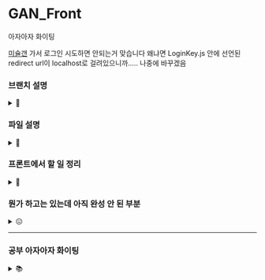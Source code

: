 # GAN_Front
아자아자 화이팅 

[미슐갠](https://missulgan.art/) 가서 로그인 시도하면 안되는거 맞습니다
왜냐면 LoginKey.js 안에 선언된 redirect url이 localhost로 걸려있으니까..... 나중에 바꾸겠음

### 브랜치 설명
<details>
<summary> 🌳 </summary>

* main : 메인
* gh-pages : 깃허브 페이지로 배포할 때 쓰는 브랜친데 main이랑 상태 같음요 
* develop : 기능 하나 개발 끝날 때마다 여기로 합쳐두고 나중에 다 테스트해봐도 문제 없으면 얘를 냅다 main에 합칠 예정
* create : 작품 변환 페이지 담당하는 브랜치
* gallery : '작품 둘러보기' 담당하는 브랜치
* login : 로그인 + 네비게이션 담당하는 브랜치

아니 근데 이렇게 많이 만드는게,, 맞나싶은데 슬슬

그니까 따지자면<br/>
main<br/>
ㄴ develop<br/>
ㄴㄴ create<br/>
ㄴㄴ gallery<br/>
ㄴㄴ ...<br/>

의 느낌입니다
</details>

### 파일 설명 
<details>
<summary> 📁 </summary>

* Router.js : BrowserRouter를 사용한 라우팅
* Navigation.js : 상단 네비게이션 바 (소개 페이지 제외, 모든 페이지에서 보임)
* Start.js : 소개 문구, '감상하기' 들어가는 첫 페이지
* Home.js : 작품 둘러보기 페이지
* UserPage.js : 유저 페이지 (둘러보기 -> 상세모달 -> 작가 이름 클릭했을 때 넘어가는 그 페이지)
* CreateDrawing.js : 작품 변환 페이지 
* Drawing.js : '작품 둘러보기' 페이지에서 그림 한 개!!
* Login.js : 토큰 받아서 -> 유저정보 받아오는 파일. 실제로 화면에 그리는 건 없음 (할 거 끝나면 /join or /home 으로 넘어가서)
* Join.js : 별명 설정 페이지
</details>


### 프론트에서 할 일 정리 
<details>
<summary> 💼 </summary>

* 시작 페이지
  * 배경 이미지 넣기 - 뭔가 애니메이션이 들어가면 멋질 거 같다 그림이 변환되는거 보여준다던지
  * ~~"감상하기" 버튼 -> 미술관 페이지로 이동~~
  
* 로그인 페이지 (카카오톡 로그인 API 이용)
  * ~~서버로 인가코드 전송~~
  * ~~서버에서 준 토큰으로 사용자 정보 얻어오기~~
  
  
* 미술관 (가로 스크롤, 나머지 사진 보이는 곳은 전부 세로 스크롤)
  * 랜덤으로 20개의 작품 가져와서 20 * 1 로 띄우기 (새로고침 누를 때마다 랜덤 다시 돌림)
    * ~~작품 1개당 좋아요, 스크랩 버튼 -> 비회원이 클릭 시 "로그인 필요" 모달 띄우기~~
    * 작품 1개 클릭 = ~~상세정보 조회 -> 생성자, 작품명, 작품 설명 (존재할 경우)~~ + 통계 정보 (NFT로 등록했을 경우)
    
      * ~~생성자 이름 클릭시 - 그 사람의 유저 페이지로 이동~~
      * 외부 영역 클릭시 - 모달 제거 

  * 조회 옵션에 따라 요청 보내고 그림 배열 다시 받기 (태그 && 좋아요순or랜덤순)

* 사진 변환 페이지
  * ~~사진 업로드 - 원본 업로드 했을 때 미리보기 비율은 원본 그대로~~
  * ~~경고 문구 : 미슐갠은 심의를 준수합니다 책임 너가 져야함 안그러면,, 못만들어 나가~~
  * ~~화풍 선택/업로드~~
  * 조건 충족시 서버로 전송
  * 변환된 작품 filename 받아오기
  * 변환 완료 -> ~~작품명(필수), 작품 설명(선택) 입력칸 생성~~ -> /drawing 으로 그림 추가 요청 보내기
  * 게시 성공하면 마이 페이지로 이동 (내가 만든 작품 확인 가능하게)
 
 * 마이 페이지
   * (내 마이 페이지) 내가 생성한 작품, 내가 좋아요 한 작품 모아보기
   * (남의 마이 페이지) 그 사람이 생성한 작품 모아보기 
   
 * 상단 네비게이션
 
   * ~~메뉴 수정 - 노션 참고~~

</details>

### 뭔가 하고는 있는데 아직 완성 안 된 부분 
<details>
<summary> 😖 </summary>

* redux : dispatch로 변수 값 수정했는데 유지가 안 됨
    * 삽질 과정
    
      * i) reducer 안에서 state 값 직접 변경 -> state는 읽기 전용이라 이러면 에러 (state mutation이 감지되었다 어쩌고)
      
      * ii) action 에 넣고 보낸 값을 reducer에서 받아서 새 객체 만들고 return -> 실패~ 여전히 유지 안 됨
      
    * 원인/해결
    
      * 새로고침 할 때나 다른 페이지로 갈 때 state 가 초기화 되는 건 원래 유지가 안 되는게 기본인가봄<br/>
      그래서 Login.js -> Join.js / Home.js 로 갈 때는 잠깐 유지되다가~ 거기서 새고 or 다른 페이지로 가면 날아갔던 거였음<br/>
      그럴 때도 유지 시키고 싶으면 __redux-persist__ 패키지를 쓰면 된다고 한다!! 
      
      * 해결은 아직 ^^.. ㅍㅐ키지 공부중.. 아자아자화이팅

* 카카오톡 로그인
  * ~~로그인 -> 인가코드 발급 -> 토큰 받아오기까지 성공, 사용자 정보 받아오는 부분에서 막혔음~~
  
    * 오늘의 감자같은 행동<br/><br/>
    오빠가 말한거: 액세스 토큰을 서버로 보내서 유저정보 받아와라 (=/member/me 헤더로 넣고 받아와라)<br/>
    내가 이해한 거: 액세스 토큰을 서버로 보내서 유저정보 받아와라 (=/oauth2/authorization/kakao 헤더로 넣고 받아와라)

    * 눈물나는 삽질 과정 
    
      * i) /oauth2/authorization/kakao 로 보내면 당연히 전혀 다른 응답만 보임
      * ii) 여기 아닌가 보네 그럼 어디지 -> /member/me 에는 파라미터 넣는 곳이 없네 -> 아닌가보다
      * iii) kapi.kakao.com/v2/user/me 로 보내보자 -> token is too long ^^~~~~~~<br/>
      ㄴ 당연함 백엔드에서 쓰는 토큰이 한 3배 기니까 그쪽 서버에선 당연히 그 토큰 보내봤자 사용자 정보 안주지.......


* 미술관 페이지
  * ~~상세보기 모달 열었을 때 버튼 배경이 아래처럼 잡히는 현상~~ ➡ 버튼 배경 투명으로 지정해서 해결<br/>
  ![image](https://user-images.githubusercontent.com/87255462/183278318-bfdd7290-9140-470e-81cf-90748308676b.png)

  * ~~상세보기 모달 내 name이 모두 0으로 뜨는 중 -> 콘솔에 찍을 때는 자기 번호로 잘 나오는데 whyrano.......~~
  * ~~Drawing 컴포넌트끼리 seeNFT 값이 유지되는 것 같음 -> OpenSea 정보가 디폴트로 닫혀있어야 하는데 열려있음 도랏나~~
    * 눈물나는 삽질 과정 (나중에 복습할 땐 굵은 글씨만 봐도 됨)
    
      * i) 인자로 준 name을 못 가져오는 줄 알고 Drawing 컴포넌트 여기저기서 name 콘솔로 찍어서 값 확인함
      * ii) 정확히는 이미지 클릭할 때까지 (상세보기 모달 열 때) name은 정상인데 닫을 때는 name이 또 0으로 찍히던 중
      * iii) 알고보니 name을 잘못 가져오는게 아니라 __무슨 그림을 눌러도 상세보기 모달이 그림 0의 모달로 뜨던중__ ^^~~~
      
    * 원인 / 해결
      * 이미지 클릭, 모달 닫기 등에서 요소는 다음과 같이 가져옴 (상세보기 모달의 id=zoom-modal, className=drawing-modal)<br/>
      이때, 같은 id 여러 개 있으면 첫번째 들고옴 (=그림 0의 모달) -> 이러니까 __id는 고유값으로 지정하라는거임 중복 생기면 지정이 안되니까__
      ```javascript
      const modal = document.getElementById("zoom-modal"); // id가 줌-모달인 요소 하나
      ```
      * 아래와 같이 수정함
      ```javascript
      const modal = document.getElementsByClassName("drawing-modal")[name]; // className이 드로잉-모달인 배열에서 name번째 요소
      ```

  * 전체화면 스크롤 말고 특정 영역 내 스크롤 객체만 가져오고 싶음
  
  * 필터 값 바뀌면 -> 서버에서 이미지 받아와서 -> pictures 배열에 세팅하고 싶은데 useEffect 내에서 setState 하면 무한루프 돌아버림 
    * useEffect(... , [changeFilter]) : changeFilter는 select 태그의 onChange 이벤트 함수, 그냥 그 안에서 filter 찍으면 한 박자씩 느려서 useEffect 쓰던거였음  

</details>

--- 
### 공부 아자아자 화이팅 

<details>
<summary> 📚 </summary>

 <details>
 <summary> Redux </summary>
 
  * [공식문서](https://ko.redux.js.org/introduction/getting-started/)
  * 왜 써야 하는지 : state를 전역적으로 관리할 수 있게 됨<br/>
  컴포넌트끼리 순차적으로 전달전달해서 쓰지 않고 필요한 곳에서 바로 읽어오게 ◠‿◠ <br/>
  (현재는 Link의 state 속성으로 인가코드를 전달해서 받아 쓰거나,
  그 시점의 url에서 인가코드 부분만 추출해서 사용중 -> 비효율적)

  * 어디 적용할 건지 : 당장은 로그인에서 리다이렉트 될 때 생기는 인가코드(code), 이후에는 사용자 정보 (아마도)

  * 어떻게 쓰는건지 - [🍎](https://www.youtube.com/watch?v=QZcYz2NrDIs&t=194s) 참고

    0. 필요한 파일을 설치한다 (npm i redux react-redux @reduxjs/toolkit)

    1. index.js를 아래와 같이 수정한다
    ```javascript
    import { Provider } from 'react-redux';
    import { configureStore } from '@reduxjs/toolkit'; //영상 속 createStore를 대체함

    const code = "인가코드"; // 전역적으로 관리할 변수

    function myReducer(state = code, action){ // action(컴포넌트에서 보내는 수정 요청) 에 따라 state를 변경
        if(action.type === '클릭'){
          state = "인가코드 (버튼 클릭함)";
          return state;
        }
        else 
          return state;
    }

    const store = configureStore({ reducer: myReducer});

    root.render(
        <Provider store={store}> 
          <App />
        </Provider>
    );
    ```

    2. state를 사용할 컴포넌트를 아래와 같이 수정한다
    ```javascript
    import { useSelector, useDispatch } from 'react-redux';

    function componentName() {
      const code = useSelector( (state) => state ); // state를 가져와서 저장
      const dispatch = useDispatch(); // state 변경하고 싶을 때 요청 보내는 함수

      return (
        <div>
          { code }
          <button onClick={() => { dispatch({type : '클릭'}) }}> 버튼! </button>
        </div>
      );
    }
    ```
</details>
    
<details>
 <summary> Redux-persist </summary>
 
 * 왜 써야하는지 : redux만 쓰면 새로고침, 다른 창에서 값 유지가 안됨
   * Login.js -> Join.js 들어가서 새로고침하면 유저 정보 날아가던거

* 어디 적용할 건지 : index.js 수정

* 어떻게 쓰는건지 - [📹](https://www.youtube.com/watch?v=09g4ieXJ3rE) 참고

0. 필요한 파일을 설치한다 (npm i redux-persist)
1. index.js를 아래와 같이 수정한다 (redux만 썼을 때에서 추가하는거임 저거만 쓰는거 아니고)

```javascript
import { persistStore, persistReducer } from 'redux-persist'; // 추가
import storageSession from 'redux-persist/lib/storage/session';
import { applyMiddleware } from 'redux'; // 추가
import { PersistGate } from 'redux-persist/integration/react'; // 추가

const persistConfig = {
  key : root,
  storage: storageSession,
}

const persistedReducer = persistReducer(persistConfig, myReducer);
const store = configureStore({reducer : persistedReducer}, applyMiddleware());
const Persistor = persistStore(store);

root.render(
      <Provider store={store}>
        <PersistGate loading={null} persistor={Persistor}>
          <App />
        </PersistGate>
      </Provider>
);
```

* sessionStorage vs localStorage

  * sessionStorage 

    * 해당 탭 하나!! 내에서만 유지됨 (다른 탭끼리 공유 ㄴㄴ)<br/>

  * localStorage

    * origin이 같은 탭끼리는 다 공유함 (근데 해보니까 완전 실시간은 아니고 탭1에서 변경하면 탭2에서 새고 한번 해야 보임) 
 
</details>
 
<details>
  <summary> BrowserRouter </summary>

  * 왜 써야 하는지 : 현재는 HashRouter를 사용중인데, 이 경우 특정 컴포넌트를 띄울 때 url에 #이 붙게됨<br/># 들어간 url은 redirect 주소로 등록할 수 없게 되어있어서 HashRouter를 쓰면 안됨 ('fragment는 허용하지 않습니다')
    * 근데 왜 처음에 HashRouter를 썼는지 : 써본게 그거 밖에 없어서 자연스럽게 그걸로 했음 반성하겠읍니다 <br/>

  * 어디 적용할 건지 : Router.js
</details>
 
<details>
  <summary> CORS 정책  </summary><br/>
  
  * [참고한 자료](https://coding-groot.tistory.com/91)
  
  * 원인: 나는 localhost:3000 에서 실행중인데 다른 origin (여기서는 https://api.missulgan.art/~) 로 요청 보내서 받아오려고 함 </br>
  ➡ 브라우저가 보안 상의 이유로 냅다 막아버릴거고 콘솔에 아래 에러 메시지 뜨면 cors다 
  
  ```javascript
  Access to XMLHttpRequest at 'https://api.missulgan.art/member/me' from origin 'http://localhost:3000' has been blocked by CORS policy: Response to preflight request doesn't pass access control check: No 'Access-Control-Allow-Origin' header is present on the requested resource.
  ```

  * 어떻게 해결하는지 : http-proxy-middleware 사용해서 해결함 다른 방법도 있겠지만,, 그냥 이걸로 했음</br> 
  ```javascript
  //설치 후 src/setupProxy.js 생성
  const { createProxyMiddleware } = require('http-proxy-middleware');

module.exports = function(app) {
    app.use(
        '이주소로보낸요청은',
        createProxyMiddleware({
            target: '이주소로바꿔서보내줌',
            changeOrigin: true,
        })
    );
}; 
  ```
  자세한 방법은 login 브랜치 PR -> 커밋 [e492c69](https://github.com/MISSUL-GAN/GAN_Front/commit/e492c69b1b0071362734352a0c1f598a5697657a) 코멘트 참고 

</details>


<details>
<summary> spa-gh-pages </summary>

  * [참고](https://github.com/sujinleeme/spa-github-pages-ko)
  * [참고 2](https://velog.io/@ausg/gh-pages-react-router)
  * 왜 써야하는지 
    * > ... 깃허브 페이지는 SPA를 지원하지 않습니다. 예를 들어 URL이 example.tld/foo이고 /foo가 프론트엔드 경로인 경우, 깃허브 페이지 서버는 /foo를 모르기 때문에 404 에러를 반환합니다. ...

    * 지금 배포해둔 https://missulgan.art 에서도 /home 에서 새고하면 404 발생
    
      ![image](https://user-images.githubusercontent.com/87255462/184100999-b597cb43-b752-4ac7-a8c5-70784e132f19.png)

  * 어떻게 수정할건지 (이미 해서 pr 올려주셨음 ^^,,,, 허거덩덩,,,,)
  0. 404.html 추가 - /home 같은 url을 쿼리로 변경
  1. index.html 수정 - 🔼 그걸 여기서 받아서 올바른 url로 변경함
  2. Router.js 수정 (커스텀 도메인 없이 배포 할 때 해야 하는 과정, 지금은 필요 X)<br/>

  ```javascript
  return( 
        <Router basename="/reponame">
        </Router>
    );
  ```
</details>

<details>
<summary> 컴포넌트 리렌더링과 변수 </summary>

* 내부 변수 : 컴포넌트가 리렌더링 될 때마다 초기화 됨 (다시 선언됨)

* useState : 값이 변화하면 컴포넌트가 리렌더링 된다 

* useRef : current.value가 변화해도 컴포넌트가 리렌더링 되지 않는다.<br/>변경된 value는 다른 이유로(state가 변경된다던지) 컴포넌트가 리렌더링 될 때 보여진다

* 결론 : 변수를 선언할 땐 위 내용을 고려해서 선언하자 생각을 안 하고 내부 변수만 막 쓰려는 버릇이 있어,,,,,,,,,,,,<br/>
리렌더링 될 때도 값을 유지해야하면 state/ref 둘 중 하나 쓰면 될 듯 이건 뇌피셜인데 값을 화면에 보여주는 경우는 변경된 값을 바로 보여줘야하니까 state 쓰면 되는데 굳이 출력 안 하고 내부에서만 쓰는거면 ref 써도 되.......지 않을까?...

</details>

</details>


